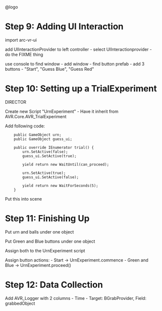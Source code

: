@logo

# Step 9: Adding UI Interaction

import arc-vr-ui

add UIInteractionProvider to left controller
	- select UIInteractionprovider
	- do the FIXME thing

use console to find window
	- add window
	- find button prefab
	- add 3 buttons
	- "Start", "Guess Blue", "Guess Red"


# Step 10: Setting up a TrialExperiment

DIRECTOR

Create new Script "UrnExperiment"
	- Have it inherit from AVR.Core.AVR_TrialExperiment

Add following code:
```
    public GameObject urn;
    public GameObject guess_ui;

    public override IEnumerator trial() {
        urn.SetActive(false);
        guess_ui.SetActive(true);

        yield return new WaitUntil(can_proceed);

        urn.SetActive(true);
        guess_ui.SetActive(false);

        yield return new WaitForSeconds(5);
    }
```

Put this into scene

# Step 11: Finishing Up

Put urn and balls under one object

Put Green and Blue buttons under one object

Assign both to the UrnExperiment script

Assign button actions:
	- Start -> UrnExperiment.commence
	- Green and Blue -> UrnExperiment.proceed()

# Step 12: Data Collection

Add AVR_Logger with 2 columns
	- Time
	- Target: BGrabProvider, Field: grabbedObject
